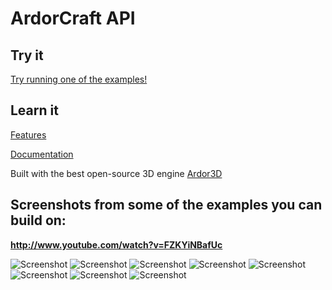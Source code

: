 # ArdorCraft API

## Try it
[Try running one of the examples!](https://code.google.com/p/ardorcraft-api-examples/wiki/TestTheExamples)

## Learn it
[Features](https://code.google.com/p/ardorcraft-api-examples/wiki/Features)

[Documentation](https://code.google.com/p/ardorcraft-api-examples/wiki/Documentation)


Built with the best open-source 3D engine [Ardor3D](http://ardor3d.com)

## Screenshots from some of the examples you can build on:

**http://www.youtube.com/watch?v=FZKYiNBafUc**

![Screenshot](http://i.imgur.com/qf5Z3.jpg)
![Screenshot](http://i.imgur.com/9RpZF.png)
![Screenshot](http://i.imgur.com/lv30u.jpg)
![Screenshot](http://i.imgur.com/PxlNx.png)
![Screenshot](http://i.imgur.com/nEEjS.png)
![Screenshot](http://i.imgur.com/WfVXB.jpg)
![Screenshot](http://i.imgur.com/3Nwac.png)
![Screenshot](http://i.imgur.com/cTuYb.png)
